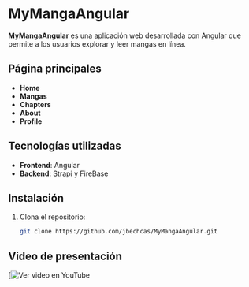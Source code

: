 # MyMangaAngular

**MyMangaAngular** es una aplicación web desarrollada con Angular que permite a los usuarios explorar y leer mangas en línea.
## Página principales

- **Home**
- **Mangas**
- **Chapters**
- **About**
- **Profile**

## Tecnologías utilizadas

- **Frontend**: Angular
- **Backend**: Strapi y FireBase

## Instalación

1. Clona el repositorio:

   ```bash
   git clone https://github.com/jbechcas/MyMangaAngular.git

## Video de presentación

[![Ver video en YouTube](https://www.youtube.com/watch?v=CiRkiIo0b20)

